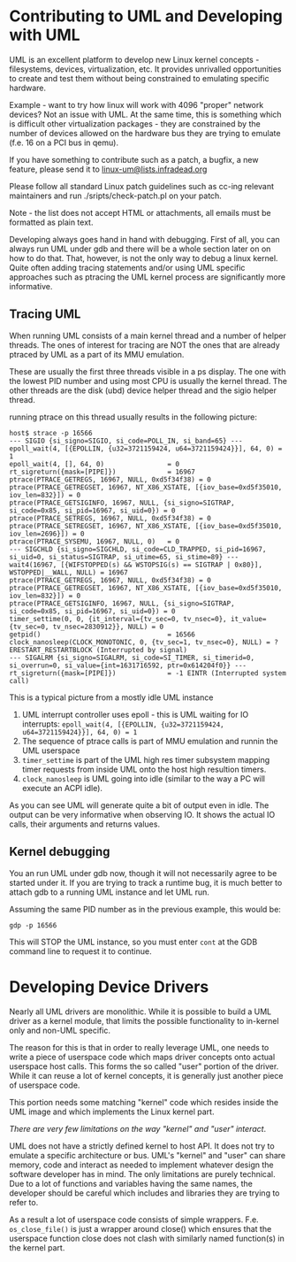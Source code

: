 # Contributing to UML and Developing with UML

UML is an excellent platform to develop new Linux kernel concepts -
filesystems, devices, virtualization, etc. It provides unrivalled opportunities to create and
test them without being constrained to emulating specific hardware.

Example - want to try how linux will work with 4096 "proper" network devices?
Not an issue with UML. At the same time, this is something which is difficult
other virtualization packages - they are constrained by the number of devices allowed
on the hardware bus they are trying to emulate (f.e. 16 on a PCI bus in qemu).

If you have something to contribute such as a patch, a bugfix, a new feature, please
send it to linux-um@lists.infradead.org

Please follow all standard Linux patch guidelines such as cc-ing relevant maintainers
and run ./sripts/check-patch.pl on your patch.

Note - the list does not accept HTML or attachments, all emails must be formatted as plain
text.

Developing always goes hand in hand with debugging. First of all, you can always run
UML under gdb and there will be a whole section later on on how to do that. That, however,
is not the only way to debug a linux kernel. Quite often adding tracing statements and/or
using UML specific approaches such as ptracing the UML kernel process are significantly
more informative.

## Tracing UML

When running UML consists of a main kernel thread and a number of helper threads. The ones
of interest for tracing are NOT the ones that are already ptraced by UML as a part of
its MMU emulation. 

These are usually the first three threads visible in a ps display. The one with the lowest
PID number and using most CPU is usually the kernel thread. The other threads are the disk
(ubd) device helper thread and the sigio helper thread. 

running ptrace on this thread usually results in the following picture:
```
host$ strace -p 16566
--- SIGIO {si_signo=SIGIO, si_code=POLL_IN, si_band=65} ---
epoll_wait(4, [{EPOLLIN, {u32=3721159424, u64=3721159424}}], 64, 0) = 1
epoll_wait(4, [], 64, 0)                = 0
rt_sigreturn({mask=[PIPE]})             = 16967
ptrace(PTRACE_GETREGS, 16967, NULL, 0xd5f34f38) = 0
ptrace(PTRACE_GETREGSET, 16967, NT_X86_XSTATE, [{iov_base=0xd5f35010, iov_len=832}]) = 0
ptrace(PTRACE_GETSIGINFO, 16967, NULL, {si_signo=SIGTRAP, si_code=0x85, si_pid=16967, si_uid=0}) = 0
ptrace(PTRACE_SETREGS, 16967, NULL, 0xd5f34f38) = 0
ptrace(PTRACE_SETREGSET, 16967, NT_X86_XSTATE, [{iov_base=0xd5f35010, iov_len=2696}]) = 0
ptrace(PTRACE_SYSEMU, 16967, NULL, 0)   = 0
--- SIGCHLD {si_signo=SIGCHLD, si_code=CLD_TRAPPED, si_pid=16967, si_uid=0, si_status=SIGTRAP, si_utime=65, si_stime=89} ---
wait4(16967, [{WIFSTOPPED(s) && WSTOPSIG(s) == SIGTRAP | 0x80}], WSTOPPED|__WALL, NULL) = 16967
ptrace(PTRACE_GETREGS, 16967, NULL, 0xd5f34f38) = 0
ptrace(PTRACE_GETREGSET, 16967, NT_X86_XSTATE, [{iov_base=0xd5f35010, iov_len=832}]) = 0
ptrace(PTRACE_GETSIGINFO, 16967, NULL, {si_signo=SIGTRAP, si_code=0x85, si_pid=16967, si_uid=0}) = 0
timer_settime(0, 0, {it_interval={tv_sec=0, tv_nsec=0}, it_value={tv_sec=0, tv_nsec=2830912}}, NULL) = 0
getpid()                                = 16566
clock_nanosleep(CLOCK_MONOTONIC, 0, {tv_sec=1, tv_nsec=0}, NULL) = ? ERESTART_RESTARTBLOCK (Interrupted by signal)
--- SIGALRM {si_signo=SIGALRM, si_code=SI_TIMER, si_timerid=0, si_overrun=0, si_value={int=1631716592, ptr=0x614204f0}} ---
rt_sigreturn({mask=[PIPE]})             = -1 EINTR (Interrupted system call)

```

This is a typical picture from a mostly idle UML instance

1. UML interrupt controller uses epoll - this is UML waiting for IO interrupts:
`epoll_wait(4, [{EPOLLIN, {u32=3721159424, u64=3721159424}}], 64, 0) = 1`
1. The sequence of ptrace calls is part of MMU emulation and runnin the UML userspace
1. `timer_settime` is part of the UML high res timer subsystem mapping timer requests from inside
UML onto the host high resultion timers.
1. `clock_nanosleep` is UML going into idle (similar to the way a PC will execute an ACPI idle).

As you can see UML will generate quite a bit of output even in idle. The output can be very informative when observing IO. It shows
the actual IO calls, their arguments and returns values.

## Kernel debugging

You an run UML under gdb now, though it will not necessarily agree to be started under it. If 
you are trying to track a runtime bug, it is much better to attach gdb to a running UML instance
and let UML run.

Assuming the same PID number as in the previous example, this would be:
```
gdp -p 16566
```
This will STOP the UML instance, so you must enter `cont` at the GDB command line to request it to
continue.

# Developing Device Drivers

Nearly all UML drivers are monolithic.
While it is possible to build a UML driver as a kernel module, that
limits the possible functionality to in-kernel only and non-UML specific.

The reason for this is that in order to really leverage UML, one needs to write a
piece of userspace code which maps driver concepts onto actual userspace host calls.
This forms the so called "user" portion of the driver. While it can reuse a lot of
kernel concepts, it is generally just another piece of userspace code.

This portion needs some matching "kernel" code which resides inside the UML image
and which implements the Linux kernel part. 

*There are very few limitations on the way "kernel" and "user" interact*. 

UML does not have a strictly defined kernel to host API. It does not try to emulate 
a specific architecture or bus. UML's "kernel" and "user" can share
memory, code and interact as needed to implement whatever design the software developer
has in mind. The only limitations are purely technical. Due to a lot of functions and
variables having the same names, the developer should be careful which includes and libraries
they are trying to refer to.

As a result a lot of userspace code consists of simple wrappers. F.e. `os_close_file()` is
just a wrapper around close() which ensures that the userspace function close does not clash
with similarly named function(s) in the kernel part. 

